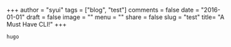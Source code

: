 +++
author = "syui"
tags = ["blog", "test"]
comments = false
date = "2016-01-01"
draft = false
image = ""
menu = ""
share = false
slug = "test"
title= "A Must Have CLI!"
+++

```bash
hugo
```